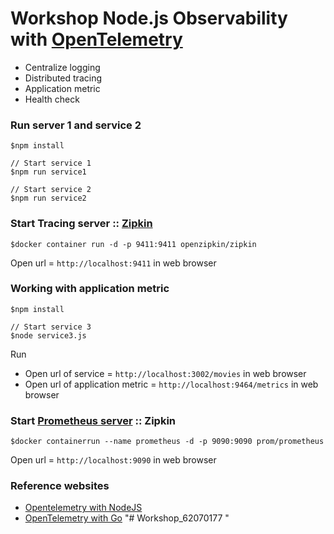 # Workshop Node.js Observability with [OpenTelemetry](https://opentelemetry.io/)
* Centralize logging
* Distributed tracing
* Application metric
* Health check

### Run server 1 and service 2
```
$npm install

// Start service 1
$npm run service1

// Start service 2
$npm run service2
```
### Start Tracing server :: [Zipkin](https://zipkin.io/)
```
$docker container run -d -p 9411:9411 openzipkin/zipkin
```

Open url = `http://localhost:9411` in web browser


### Working with application metric
```
$npm install

// Start service 3
$node service3.js
```
Run
* Open url of service = `http://localhost:3002/movies` in web browser
* Open url of application metric = `http://localhost:9464/metrics` in web browser


### Start [Prometheus server](https://prometheus.io/) :: Zipkin
```
$docker containerrun --name prometheus -d -p 9090:9090 prom/prometheus
```

Open url = `http://localhost:9090` in web browser

### Reference websites
* [Opentelemetry with NodeJS](https://opentelemetry.io/docs/instrumentation/js/getting-started/nodejs/)
* [OpenTelemetry with Go](https://opentelemetry.io/docs/instrumentation/go/)
"# Workshop_62070177
" 
